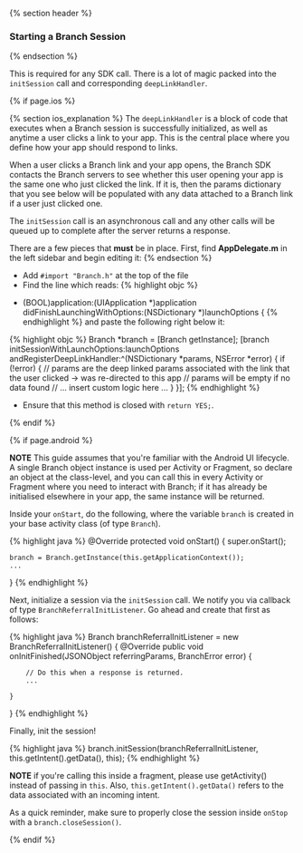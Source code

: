 {% section header %}
### Starting a Branch Session
{% endsection %}

This is required for any SDK call. There is a lot of magic packed into the `initSession` call and corresponding `deepLinkHandler`.

<!---    iOS -->
{% if page.ios %}

<!---       iOS explanation -->
{% section ios_explanation %}
The `deepLinkHandler` is a block of code that executes when a Branch session is successfully initialized, as well as anytime a user clicks a link to your app. This is the central place where you define how your app should respond to links.

When a user clicks a Branch link and your app opens, the Branch SDK contacts the Branch servers to see whether this user opening your app is the same one who just clicked the link. If it is, then the params dictionary that you see below will be populated with any data attached to a Branch link if a user just clicked one.

The `initSession` call is an asynchronous call and any other calls will be queued up to complete after the server returns a response.

There are a few pieces that **must** be in place. First, find **AppDelegate.m** in the left sidebar and begin editing it:
{% endsection %}

* Add `#import "Branch.h"` at the top of the file
* Find the line which reads: 
{% highlight objc %}
- (BOOL)application:(UIApplication *)application didFinishLaunchingWithOptions:(NSDictionary *)launchOptions {
{% endhighlight %}
and paste the following right below it: 

{% highlight objc %}
	Branch *branch = [Branch getInstance];
	[branch initSessionWithLaunchOptions:launchOptions andRegisterDeepLinkHandler:^(NSDictionary *params, NSError *error) {
        if (!error) {
			// params are the deep linked params associated with the link that the user clicked -> was re-directed to this app
			// params will be empty if no data found
			// ... insert custom logic here ...
        }
	}];
{% endhighlight %}
* Ensure that this method is closed with `return YES;`.


{% endif %}
<!---    /iOS -->


{% if page.android %}

**NOTE** This guide assumes that you're familiar with the Android UI lifecycle. A single Branch object instance is used per Activity or Fragment, so declare an object at the class-level, and you can call this in every Activity or Fragment where you need to interact with Branch; if it has already be initialised elsewhere in your app, the same instance will be returned.

Inside your `onStart`, do the following, where the variable `branch` is created in your base activity class (of type `Branch`).


{% highlight java %}
@Override
protected void onStart() {
    super.onStart();

    branch = Branch.getInstance(this.getApplicationContext());
    ...
}
{% endhighlight %}

Next, initialize a session via the `initSession` call. We notify you via callback of type `BranchReferralInitListener`. Go ahead and create that first as follows: 

{% highlight java %}
Branch branchReferralInitListener = new BranchReferralInitListener() {
    @Override
    public void onInitFinished(JSONObject referringParams, BranchError error) {

        // Do this when a response is returned.
        ...

    }
}
{% endhighlight %}

Finally, init the session!

{% highlight java %}
branch.initSession(branchReferralInitListener, this.getIntent().getData(), this);
{% endhighlight %}

**NOTE** if you're calling this inside a fragment, please use getActivity() instead of passing in `this`. Also, `this.getIntent().getData()` refers to the data associated with an incoming intent.

As a quick reminder, make sure to properly close the session inside `onStop` with a `branch.closeSession()`.

{% endif %}